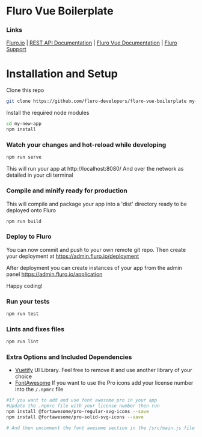# Fluro Vue Boilerplate

### Links
[Fluro.io](https://fluro.io) |
[REST API Documentation](https://developer.fluro.io) |
[Fluro Vue Documentation](https://www.npmjs.com/package/fluro-vue) | 
[Fluro Support](https://support.fluro.io)


# Installation and Setup
Clone this repo

```bash
git clone https://github.com/fluro-developers/fluro-vue-boilerplate my-new-app
```

Install the required node modules

```bash
cd my-new-app
npm install
```

### Watch your changes and hot-reload while developing

```bash
npm run serve
```
This will run your app at http://localhost:8080/ 
And over the network as detailed in your cli terminal


### Compile and minify ready for production
This will compile and package your app into a 'dist' directory ready to be deployed onto Fluro

```bash
npm run build
```

### Deploy to Fluro
You can now commit and push to your own remote git repo. 
Then create your deployment at https://admin.fluro.io/deployment

After deployment you can create instances of your app from
the admin panel
https://admin.fluro.io/application

Happy coding!




### Run your tests

```bash
npm run test
```

### Lints and fixes files
```bash
npm run lint
```


### Extra Options and Included Dependencies


- [Vuetify](https://vuetifyjs.com/en/getting-started/quick-start) UI Library. Feel free to remove it and use another library of your choice
- [FontAwesome](https://fontawesome.com/) If you want to use the Pro icons add your license number into the `/.npmrc` file 


```bash
#If you want to add and use font awesome pro in your app
#Update the .npmrc file with your license number then run
npm install @fortawesome/pro-regular-svg-icons --save
npm install @fortawesome/pro-solid-svg-icons --save

# And then uncomment the font awesome section in the /src/main.js file
```

